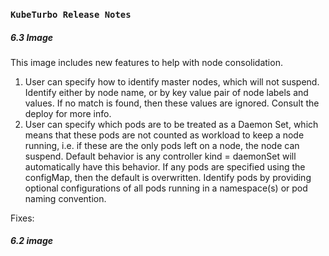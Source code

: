 ### `KubeTurbo Release Notes`

##### 6.3 Image
This image includes new features to help with node consolidation.
1. User can specify how to identify master nodes, which will not suspend. Identify either by node name, or by key value pair of node labels and values.  If no match is found, then these values are ignored.  Consult the deploy for more info.
2. User can specify which pods are to be treated as a Daemon Set, which means that these pods are not counted as workload to keep a node running, i.e. if these are the only pods left on a node, the node can suspend.  Default behavior is any controller kind = daemonSet will automatically have this behavior.  If any pods are specified using the configMap, then the default is overwritten. Identify pods by providing optional configurations of all pods running in a namespace(s) or pod naming convention.

Fixes:

##### 6.2 image
